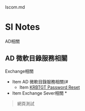 Iscom.md
# SI Notes
AD相關
<h2 id="1">AD 微軟目錄服務相關</h2>

Exchange相關



* Item AD 微軟目錄服務相關(#
  * Item [KRBTGT Password Reset](https://www.alitajran.com/krbtgt-password-reset/)
* Item Exchange Sever相關
  *
>網頁測試
